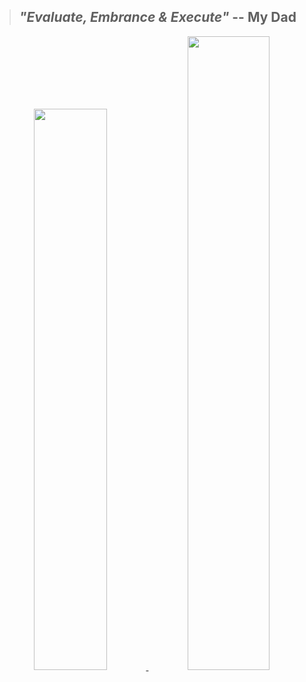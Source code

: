 

> ## *"Evaluate, Embrance & Execute"* -- My Dad

<div align="center">

<a href="https://github.com/naveenkendyala">
     <img width="48%" font="" src="https://github-readme-stats.vercel.app/api?username=naveenkendyala&custom_title=Naveen Kendyala : GitHub Stats, Rank&hide=contribs,prs&count_private=true&show_icons=true&theme=tokyonight&include_all_commits=true&line_height=35&hide_rank=false" />
</a>
<a href="https://github.com/naveenkendyala">
     <img width="51%" src="https://github-readme-stats.vercel.app/api/top-langs/?username=naveenkendyala&custom_title=Repository : Top Languages&hide=css,html&langs_count=6&layout=compact&theme=tokyonight&card_width=420" />
</a>
</div>